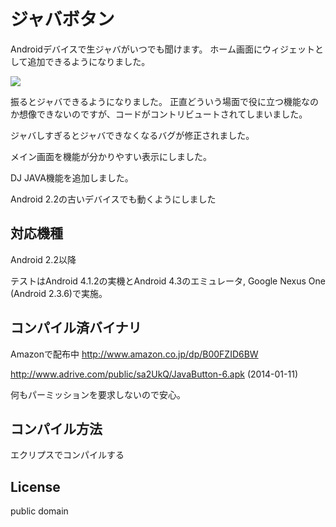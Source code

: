 # ジャバボタン

Androidデバイスで生ジャバがいつでも聞けます。
ホーム画面にウィジェットとして追加できるようになりました。

<img src="res/drawable-xxhdpi/dl_button.png" />

振るとジャバできるようになりました。
正直どういう場面で役に立つ機能なのか想像できないのですが、コードがコントリビュートされてしまいました。

ジャバしすぎるとジャバできなくなるバグが修正されました。

メイン画面を機能が分かりやすい表示にしました。

DJ JAVA機能を追加しました。

Android 2.2の古いデバイスでも動くようにしました

## 対応機種
Android 2.2以降

テストはAndroid 4.1.2の実機とAndroid 4.3のエミュレータ, Google Nexus One (Android 2.3.6)で実施。

## コンパイル済バイナリ
Amazonで配布中 http://www.amazon.co.jp/dp/B00FZID6BW

http://www.adrive.com/public/sa2UkQ/JavaButton-6.apk
(2014-01-11)

何もパーミッションを要求しないので安心。

## コンパイル方法
エクリプスでコンパイルする

## License
public domain


